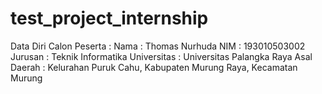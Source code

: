 # test_project_internship

Data Diri Calon Peserta :
Nama          : Thomas Nurhuda
NIM           : 193010503002
Jurusan       : Teknik Informatika
Universitas   : Universitas Palangka Raya
Asal Daerah   : Kelurahan Puruk Cahu, Kabupaten Murung Raya, Kecamatan Murung
